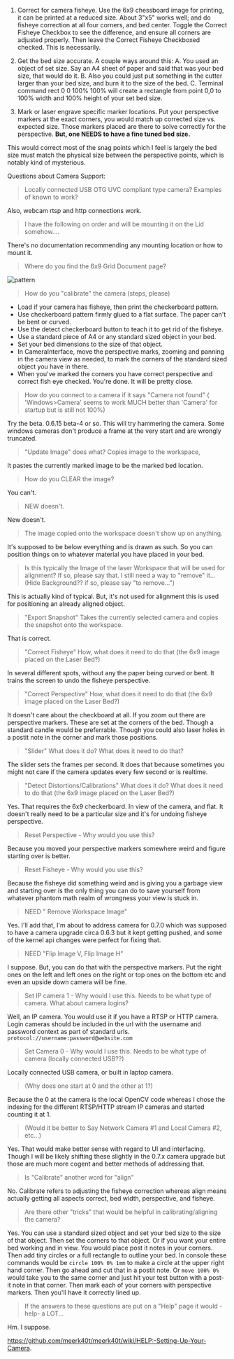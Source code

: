 1. Correct for camera fisheye. Use the 6x9 chessboard image for printing, it can be printed at a reduced size. About 3"x5" works well; and do fisheye correction at all four corners, and bed center. Toggle the Correct Fisheye Checkbox to see the difference, and ensure all corners are adjusted properly. Then leave the Correct Fisheye Checkboxed checked. This is necessarily.

2. Get the bed size accurate. A couple ways around this: 
     A. You used an object of set size. Say an A4 sheet of paper and said that was your bed size, that would do it. 
     B. Also you could just put something in the cutter larger than your bed size, and burn it to the size of the bed. 
     C. Terminal command rect 0 0 100% 100% will create a rectangle from point 0,0 to 100% width and 100% height of your set bed size. 

3. Mark or laser engrave specific marker locations. Put your perspective markers at the exact corners, you would match up corrected size vs. expected size. Those markers placed are there to solve correctly for the perspective. **But, one NEEDS to have a fine tuned bed size.**

This would correct most of the snag points which I feel is largely the bed size must match the physical size between the perspective points, which is notably kind of mysterious.

Questions about Camera Support:

> Locally connected USB OTG UVC compliant type camera? Examples of known to work?

Also, webcam rtsp and http connections work.

> I have the following on order and will be mounting it on the Lid somehow....

There's no documentation recommending any mounting location or how to mount it.

> Where do you find the 6x9 Grid Document page?

![pattern](https://user-images.githubusercontent.com/3302478/95668169-14777280-0b25-11eb-9342-044f683f3b96.png)

> How do you "calibrate" the camera (steps, please)

* Load if your camera has fisheye, then print the checkerboard pattern.
* Use checkerboard pattern firmly glued to a flat surface. The paper can't be bent or curved.
* Use the detect checkerboard button to teach it to get rid of the fisheye.
* Use a standard piece of A4 or any standard sized object in your bed.
* Set your bed dimensions to the size of that object.
* In CameraInterface, move the perspective marks, zooming and panning in the camera view as needed, to mark the corners of the standard sized object you have in there.
* When you've marked the corners you have correct perspective and correct fish eye checked. You're done. It will be pretty close.


> How do you connect to a camera if it says "Camera not found" ( 'Windows>Camera' seems to work MUCH better than 'Camera' for startup but is still not 100%)

Try the beta. 0.6.15 beta-4 or so. This will try hammering the camera. Some windows cameras don't produce a frame at the very start and are wrongly truncated.

> "Update Image" does what? Copies image to the workspace,

It pastes the currently marked image to be the marked bed location.

> How do you CLEAR the image?

You can't.

> NEW doesn't.

New doesn't.

> The image copied onto the workspace doesn't show up on anything.

It's supposed to be below everything and is drawn as such. So you can position things on to whatever material you have placed in your bed.

> Is this typically the Image of the laser Workspace that will be used for alignment? If so, please say that. I still need a way to "remove" it... (Hide Background?? if so, please say "to remove...")

This is actually kind of typical. But, it's not used for alignment this is used for positioning an already aligned object.

> "Export Snapshot" Takes the currently selected camera and copies the snapshot onto the workspace.

That is correct.

> "Correct Fisheye" How, what does it need to do that (the 6x9 image placed on the Laser Bed?)

In several different spots, without any the paper being curved or bent. It trains the screen to undo the fisheye perspective.

> "Correct Perspective" How, what does it need to do that (the 6x9 image placed on the Laser Bed?)

It doesn't care about the checkboard at all. If you zoom out there are perspective markers. These are set at the corners of the bed. Though a standard candle would be preferrable. Though you could also laser holes in a postit note in the corner and mark those positions.

> "Slider" What does it do? What does it need to do that?

The slider sets the frames per second. It does that because sometimes you might not care if the camera updates every few second or is realtime.

> "Detect Distortions/Calibrations" What does it do? What does it need to do that (the 6x9 image placed on the Laser Bed?)

Yes. That requires the 6x9 checkerboard.  In view of the camera, and flat. It doesn't really need to be a particular size and it's for undoing fisheye perspective.

> Reset Perspective - Why would you use this?

Because you moved your perspective markers somewhere weird and figure starting over is better.

> Reset Fisheye - Why would you use this?

Because the fisheye did something weird and is giving you a garbage view and starting over is the only thing you can do to save yourself from whatever phantom math realm of wrongness your view is stuck in.

> NEED " Remove Workspace Image"

Yes. I'll add that, I'm about to address camera for 0.7.0 which was supposed to have a camera upgrade circa 0.6.3 but it kept getting pushed, and some of the kernel api changes were perfect for fixing that.

> NEED "Flip Image V, Flip Image H"

I suppose. But, you can do that with the perspective markers. Put the right ones on the left and left ones on the right or top ones on the bottom etc and even an upside down camera will be fine.

> Set IP camera 1 - Why would I use this. Needs to be what type of camera. What about camera logins?

Well, an IP camera. You would use it if you have a RTSP or HTTP camera. Login cameras should be included in the url with the username and password context as part of standard urls. `protocol://username:password@website.com`

> Set Camera 0 - Why would I use this. Needs to be what type of camera (locally connected USB??)

Locally connected USB camera, or built in laptop camera.

> (Why does one start at 0 and the other at 1?)

Because the 0 at the camera is the local OpenCV code whereas I chose the indexing for the different RTSP/HTTP stream IP cameras and started counting it at 1.

> (Would it be better to Say Network Camera #1 and Local Camera #2, etc...)

Yes. That would make better sense with regard to UI and interfacing. Though I will be likely shifting these slightly in the 0.7.x camera upgrade but those are much more cogent and better methods of addressing that.

> Is "Calibrate" another word for "align"

No. Calibrate refers to adjusting the fisheye correction whereas align means actually getting all aspects correct, bed width, perspective, and fisheye.

> Are there other "tricks" that would be helpful in calibrating/aligning the camera?

Yes. You can use a standard sized object and set your bed size to the size of that object. Then set the corners to that object. Or if you want your entire bed working and in view. You would place post it notes in your corners. Then add tiny circles or a full rectangle to outline your bed. In console these commands would be `circle 100% 0% 1mm` to make a circle at the upper right hand corner. Then go ahead and cut that in a postit note. Or `move 100% 0%` would take you to the same corner and just hit your test button with a post-it note in that corner. Then mark each of your corners with perspective markers. Then you'll have it correctly lined up. 

> If the answers to these questions are put on a "Help" page it would -help- a LOT...

Hm. I suppose.

https://github.com/meerk40t/meerk40t/wiki/HELP:-Setting-Up-Your-Camera.